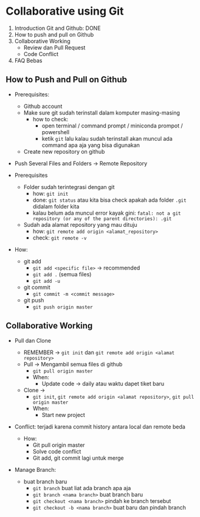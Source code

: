 # Collaborative using Git

1. Introduction Git and Github: DONE
2. How to push and pull on Github
3. Collaborative Working
    - Review dan Pull Request
    - Code Conflict
4. FAQ Bebas

## How to Push and Pull on Github

- Prerequisites:
    - Github account
    - Make sure git sudah terinstall dalam komputer masing-masing
        - how to check:
            - open terminal / command prompt / miniconda prompot / powershell
            - ketik `git` lalu kalau sudah terinstall akan muncul ada command apa aja yang bisa digunakan
    - Create new repository on github


- Push Several Files and Folders -> Remote Repository
- Prerequisites
    - Folder sudah terintegrasi dengan git
        - how: `git init`
        - done: `git status` atau kita bisa check apakah ada folder `.git` didalam folder kita
        - kalau belum ada muncul error kayak gini: `fatal: not a git repository (or any of the parent directories): .git`
    - Sudah ada alamat repository yang mau dituju
        - how: `git remote add origin <alamat_repository>`
        - check: `git remote -v`
 - How:
     - git add
         - `git add <specific file>` -> recommended
         - `git add .` (semua files)
         - `git add -u`
     - git commit
         - `git commit -m <commit message>`
     - git push
         - `git push origin master`
             
## Collaborative Working
- Pull dan Clone
    - REMEMBER -> `git init` dan `git remote add origin <alamat repository>`
    - Pull -> Mengambil semua files di github
        - `git pull origin master`
        - When:
            - Update code -> daily atau waktu dapet tiket baru
    - Clone -> 
        - `git init`, `git remote add origin <alamat repository>`, `git pull origin master`
        - When:
            - Start new project
- Conflict: terjadi karena commit history antara local dan remote beda
    - How:
        - Git pull origin master
        - Solve code conflict
        - Git add, git commit lagi untuk merge
        
- Manage Branch:
    - buat branch baru
        - `git branch` buat liat ada branch apa aja
        - `git branch <nama branch>` buat branch baru
        - `git checkout <nama branch>` pindah ke branch tersebut
        - `git checkout -b <nama branch>` buat baru dan pindah branch